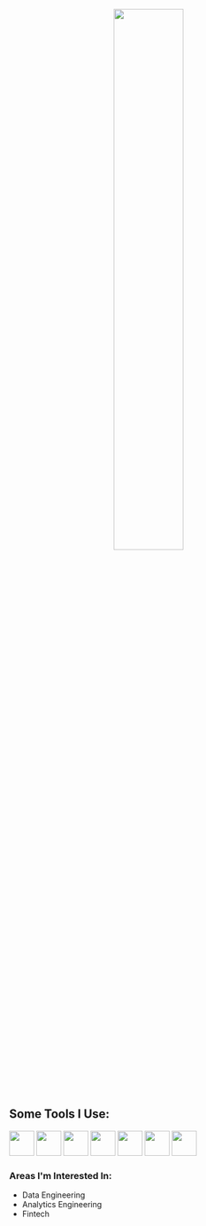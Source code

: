 <p align="center">
  <img src="https://capsule-render.vercel.app/api?type=rounded&height=250&color=gradient&text=Ashley%20Esau-nl-Data%20Professional&fontColor=000000" width="50%" />
</p>

<h2 align="left">Some Tools I Use:</h2>
<p align="left">
  <img src="https://cdn.jsdelivr.net/gh/devicons/devicon@latest/icons/python/python-original.svg" width="45" height="45"/> 
  <img src="https://cdn.jsdelivr.net/gh/devicons/devicon@latest/icons/docker/docker-original-wordmark.svg" width="45" height="45"/>          
  <img src="https://cdn.jsdelivr.net/gh/devicons/devicon@latest/icons/kubernetes/kubernetes-original.svg" width="45" height="45"/>
  <img src="https://upload.wikimedia.org/wikipedia/commons/f/ff/Snowflake_Logo.svg" width="45" height="45"/>
  <img src="https://cdn.jsdelivr.net/gh/devicons/devicon@latest/icons/apachekafka/apachekafka-original.svg" width="45" height="45"/>
  <img src="https://cdn.jsdelivr.net/gh/devicons/devicon@latest/icons/apacheairflow/apacheairflow-original.svg" width="45" height="45"/>
  <img src="https://cdn.jsdelivr.net/gh/devicons/devicon@latest/icons/git/git-original.svg" width="45" height="45"/>
</p>

<h3 align="left">Areas I'm Interested In:</h3>
<ul>
  <li>Data Engineering</li>
  <li>Analytics Engineering</li>
  <li>Fintech</li>
</ul>
